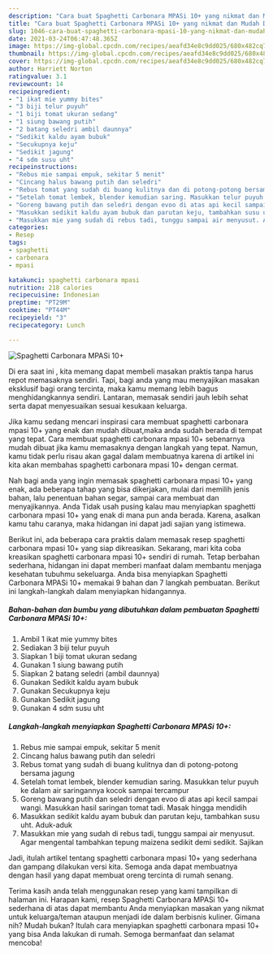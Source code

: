 ```yaml
---
description: "Cara buat Spaghetti Carbonara MPASi 10+ yang nikmat dan Mudah Dibuat"
title: "Cara buat Spaghetti Carbonara MPASi 10+ yang nikmat dan Mudah Dibuat"
slug: 1046-cara-buat-spaghetti-carbonara-mpasi-10-yang-nikmat-dan-mudah-dibuat
date: 2021-03-24T06:47:48.365Z
image: https://img-global.cpcdn.com/recipes/aeafd34e8c9dd025/680x482cq70/spaghetti-carbonara-mpasi-10-foto-resep-utama.jpg
thumbnail: https://img-global.cpcdn.com/recipes/aeafd34e8c9dd025/680x482cq70/spaghetti-carbonara-mpasi-10-foto-resep-utama.jpg
cover: https://img-global.cpcdn.com/recipes/aeafd34e8c9dd025/680x482cq70/spaghetti-carbonara-mpasi-10-foto-resep-utama.jpg
author: Harriett Norton
ratingvalue: 3.1
reviewcount: 14
recipeingredient:
- "1 ikat mie yummy bites"
- "3 biji telur puyuh"
- "1 biji tomat ukuran sedang"
- "1 siung bawang putih"
- "2 batang seledri ambil daunnya"
- "Sedikit kaldu ayam bubuk"
- "Secukupnya keju"
- "Sedikit jagung"
- "4 sdm susu uht"
recipeinstructions:
- "Rebus mie sampai empuk, sekitar 5 menit"
- "Cincang halus bawang putih dan seledri"
- "Rebus tomat yang sudah di buang kulitnya dan di potong-potong bersama jagung"
- "Setelah tomat lembek, blender kemudian saring. Masukkan telur puyuh ke dalam air saringannya kocok sampai tercampur"
- "Goreng bawang putih dan seledri dengan evoo di atas api kecil sampai wangi. Masukkan hasil saringan tomat tadi. Masak hingga mendidih"
- "Masukkan sedikit kaldu ayam bubuk dan parutan keju, tambahkan susu uht. Aduk-aduk"
- "Masukkan mie yang sudah di rebus tadi, tunggu sampai air menyusut. Agar mengental tambahkan tepung maizena sedikit demi sedikit. Sajikan"
categories:
- Resep
tags:
- spaghetti
- carbonara
- mpasi

katakunci: spaghetti carbonara mpasi 
nutrition: 218 calories
recipecuisine: Indonesian
preptime: "PT29M"
cooktime: "PT44M"
recipeyield: "3"
recipecategory: Lunch

---
```



![Spaghetti Carbonara MPASi 10+](https://img-global.cpcdn.com/recipes/aeafd34e8c9dd025/680x482cq70/spaghetti-carbonara-mpasi-10-foto-resep-utama.jpg)

Di era  saat ini , kita memang dapat membeli masakan praktis tanpa harus repot memasaknya sendiri. Tapi, bagi anda yang mau menyajikan masakan eksklusif bagi orang tercinta, maka kamu memang lebih bagus menghidangkannya sendiri. Lantaran, memasak sendiri jauh lebih sehat serta dapat menyesuaikan sesuai kesukaan keluarga.

Jika kamu sedang mencari inspirasi cara membuat spaghetti carbonara mpasi 10+ yang enak dan mudah dibuat,maka anda sudah berada di tempat yang tepat. Cara membuat spaghetti carbonara mpasi 10+  sebenarnya mudah dibuat jika kamu memasaknya dengan langkah yang tepat. Namun, kamu tidak perlu risau akan gagal dalam membuatnya 
karena di artikel ini kita akan membahas spaghetti carbonara mpasi 10+ dengan cermat.  



Nah bagi anda yang ingin memasak spaghetti carbonara mpasi 10+ yang enak, ada beberapa tahap yang bisa dikerjakan, mulai dari memilih jenis bahan, lalu penentuan bahan segar, sampai cara membuat dan menyajikannya. Anda Tidak usah pusing kalau mau menyiapkan spaghetti carbonara mpasi 10+ yang enak di mana pun anda berada. Karena, asalkan kamu  tahu caranya, maka hidangan ini dapat jadi sajian yang istimewa.

Berikut ini, ada beberapa cara praktis  dalam memasak resep spaghetti carbonara mpasi 10+ yang siap dikreasikan. Sekarang, mari kita coba kreasikan spaghetti carbonara mpasi 10+ sendiri di rumah. Tetap berbahan sederhana, hidangan ini dapat memberi manfaat dalam membantu menjaga kesehatan tubuhmu sekeluarga. Anda bisa menyiapkan Spaghetti Carbonara MPASi 10+ memakai 9 bahan dan 7 langkah pembuatan. Berikut ini langkah-langkah dalam menyiapkan hidangannya.

<!--inarticleads1-->

##### Bahan-bahan dan bumbu yang dibutuhkan dalam pembuatan Spaghetti Carbonara MPASi 10+:

1. Ambil 1 ikat mie yummy bites
1. Sediakan 3 biji telur puyuh
1. Siapkan 1 biji tomat ukuran sedang
1. Gunakan 1 siung bawang putih
1. Siapkan 2 batang seledri (ambil daunnya)
1. Gunakan Sedikit kaldu ayam bubuk
1. Gunakan Secukupnya keju
1. Gunakan Sedikit jagung
1. Gunakan 4 sdm susu uht




<!--inarticleads2-->

##### Langkah-langkah menyiapkan Spaghetti Carbonara MPASi 10+:

1. Rebus mie sampai empuk, sekitar 5 menit
1. Cincang halus bawang putih dan seledri
1. Rebus tomat yang sudah di buang kulitnya dan di potong-potong bersama jagung
1. Setelah tomat lembek, blender kemudian saring. Masukkan telur puyuh ke dalam air saringannya kocok sampai tercampur
1. Goreng bawang putih dan seledri dengan evoo di atas api kecil sampai wangi. Masukkan hasil saringan tomat tadi. Masak hingga mendidih
1. Masukkan sedikit kaldu ayam bubuk dan parutan keju, tambahkan susu uht. Aduk-aduk
1. Masukkan mie yang sudah di rebus tadi, tunggu sampai air menyusut. Agar mengental tambahkan tepung maizena sedikit demi sedikit. Sajikan




Jadi, itulah artikel tentang  spaghetti carbonara mpasi 10+  yang sederhana dan gampang dilakukan versi kita. Semoga anda dapat membuatnya dengan hasil yang dapat membuat oreng tercinta di rumah senang. 

Terima kasih anda telah menggunakan resep yang kami tampilkan di halaman ini. Harapan kami, resep  Spaghetti Carbonara MPASi 10+ sederhana di atas dapat membantu Anda menyiapkan masakan yang nikmat untuk keluarga/teman ataupun menjadi ide dalam berbisnis kuliner. Gimana nih? Mudah bukan? Itulah cara menyiapkan spaghetti carbonara mpasi 10+ yang bisa Anda lakukan di rumah. Semoga bermanfaat dan selamat mencoba!

